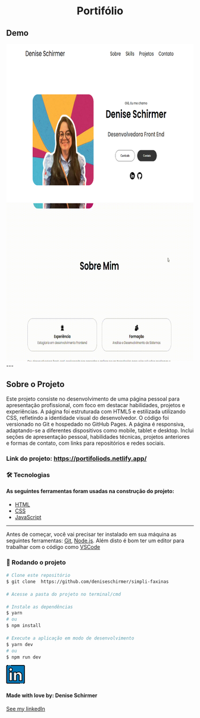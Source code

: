 <h1 style="text-align: center; font-weight: bold;">Portifólio</h1>

## Demo

<div align="center" >
<img src="./github/port1.png" alt="demo" height="425">
   <img src="portifolio.gif" alt="demo-mobile" height="425">
</div>
 ---

## Sobre o Projeto

Este projeto consiste no desenvolvimento de uma página pessoal para apresentação profissional, com foco em destacar habilidades, projetos e experiências. A página foi estruturada com HTML5 e estilizada utilizando CSS, refletindo a identidade visual do desenvolvedor. O código foi versionado no Git e hospedado no GitHub Pages. A página é responsiva, adaptando-se a diferentes dispositivos como mobile, tablet e desktop. Inclui seções de apresentação pessoal, habilidades técnicas, projetos anteriores e formas de contato, com links para repositórios e redes sociais.

### Link do projeto: https://portifoliods.netlify.app/

### 🛠 Tecnologias

#### As seguintes ferramentas foram usadas na construção do projeto:

- [HTML](https://developer.mozilla.org/en-US/docs/Glossary/HTML5)
- [CSS](https://developer.mozilla.org/en-US/docs/Web/CSS)
- [JavaScript](https://developer.mozilla.org/en-US/docs/Web/JavaScript)

---

Antes de começar, você vai precisar ter instalado em sua máquina as seguintes ferramentas:
[Git](https://git-scm.com), [Node.js](https://nodejs.org/en/).
Além disto é bom ter um editor para trabalhar com o código como [VSCode](https://code.visualstudio.com/)

### 🎲 Rodando o projeto

```bash
# Clone este repositório
$ git clone  https://github.com/deniseschirmer/simpli-faxinas

# Acesse a pasta do projeto no terminal/cmd

# Instale as dependências
$ yarn
# ou
$ npm install

# Execute a aplicação em modo de desenvolvimento
$ yarn dev
# ou
$ npm run dev
```

<a href="https://raw.githubusercontent.com/ARTHURPC03/Proffy-FullStack/master/github/linkedin.png">
<img src="https://raw.githubusercontent.com/ARTHURPC03/Proffy-FullStack/master/github/linkedin.png" alt="linkedin" height="50"></a>
<br />

#### Made with love by: Denise Schirmer

[See my linkedIn](https://www.linkedin.com/in/denise-s-lima-schirmer-9702661ba/)
